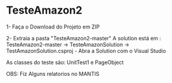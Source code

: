 # TesteAmazon2
1- Faça o Download do Projeto em ZIP

2- Extraia a pasta "TesteAmazon2-master" A solution está em :
TesteAmazon2-master -> TesteAmazonSolution -> TestAmazonSolution.csproj - Abra a Solution com o Visual Studio

As classes do teste são: UnitTest1 e PageObject

OBS: Fiz Alguns relatorios no MANTIS 
